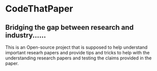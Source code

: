 # CodeThatPaper
## Bridging the gap between research and industry......

This is an Open-source project that is supposed to help understand important researh papers and provide tips and tricks to help with the understanding research papers and testing the claims provided in the paper.  

